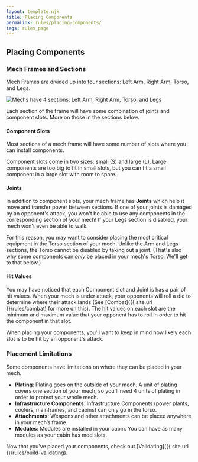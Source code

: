 ```yaml
---
layout: template.njk
title: Placing Components
permalink: rules/placing-components/
tags: rules_page
---
```

## Placing Components

### Mech Frames and Sections

Mech Frames are divided up into four sections: Left Arm, Right Arm, Torso, and Legs.

<img class="w-400" src="{{ site.url }}/images/sections-diagram.svg" alt="Mechs have 4 sections: Left Arm, Right Arm, Torso, and Legs">

Each section of the frame will have some combination of joints and component slots. More on those in the sections below.

#### Component Slots
Most sections of a mech frame will have some number of slots where you can install components.

Component slots come in two sizes: small (S) and large (L). Large components are too big to fit in small slots, but you can fit a small component in a large slot with room to spare.

<!-- TODO: make a diagram here that shows S/L component fitment in S/L slots. Like a Punnett square but for components and slots instead of genes -->

#### Joints
In addition to component slots, your mech frame has **Joints** which help it move and transfer power between sections. If one of your joints is damaged by an opponent's attack, you won't be able to use any components in the corresponding section of your mech! If your Legs section is disabled, your mech won't even be able to walk.

For this reason, you may want to consider placing the most critical equipment in the Torso section of your mech. Unlike the Arm and Legs sections, the Torso cannot be disabled by taking out a joint. (That's also why some components can *only* be placed in your mech's Torso. We'll get to that below.)

#### Hit Values
You may have noticed that each Component slot and Joint is has a pair of hit values. When your mech is under attack, your opponents will roll a die to determine where their attack lands (See [Combat]({{ site.url }}/rules/combat) for more on this). The hit values on each slot are the minimum and maximum value that your opponent has to roll in order to hit the component in that slot.

<!-- TODO: consider adding an example -->

When placing your components, you'll want to keep in mind how likely each slot is to be hit by an opponent's attack.

### Placement Limitations
Some components have limitations on where they can be placed in your mech.
 - **Plating**: Plating goes on the outside of your mech. A unit of plating covers one section of your mech, so you'll need 4 units of plating in order to protect your whole mech.
 - **Infrastructure Components**: Infrastructure Components (power plants, coolers, mainframes, and cabins) can only go in the torso.
 - **Attachments**: Weapons and other attachments can be placed anywhere in your mech’s frame.
 - **Modules**: Modules are installed in your cabin. You can have as many modules as your cabin has mod slots.

Now that you've placed your components, check out [Validating]({{ site.url }}/rules/build-validating).